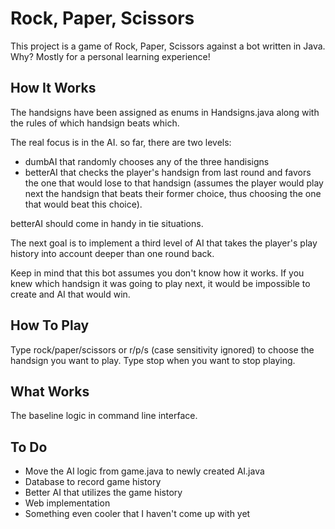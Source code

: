 # Rock, Paper, Scissors

This project is a game of Rock, Paper, Scissors against a bot written in Java. Why? Mostly for a personal learning experience!

## How It Works

The handsigns have been assigned as enums in Handsigns.java along with the rules of which handsign beats which. 

The real focus is in the AI. so far, there are two levels:
* dumbAI that randomly chooses any of the three handisigns
* betterAI that checks the player's handsign from last round and favors the one that would lose to that handsign (assumes the player would play next the handsign that beats their former choice, thus choosing the one that would beat this choice). 

betterAI should come in handy in tie situations. 

The next goal is to implement a third level of AI that takes the player's play history into account deeper than one round back.

Keep in mind that this bot assumes you don't know how it works. If you knew which handsign it was going to play next, it would be impossible to create and AI that would win.

## How To Play

Type rock/paper/scissors or r/p/s (case sensitivity ignored) to choose the handsign you want to play. Type stop when you want to stop playing.

## What Works

The baseline logic in command line interface.

## To Do

* Move the AI logic from game.java to newly created AI.java
* Database to record game history
* Better AI that utilizes the game history
* Web implementation
* Something even cooler that I haven't come up with yet